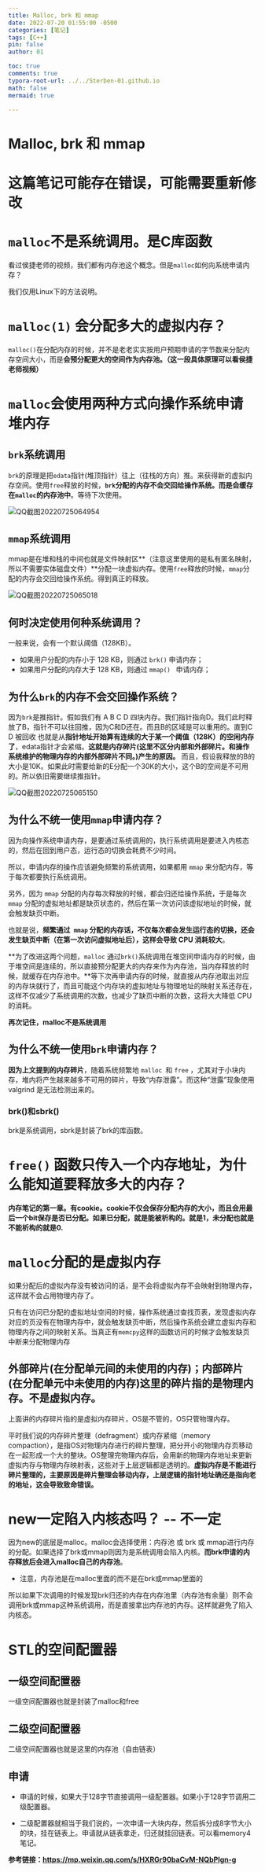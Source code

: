 ```yaml
---
title: Malloc, brk 和 mmap
date: 2022-07-20 01:55:00 -0500
categories: [笔记]
tags: [C++]
pin: false
author: 01

toc: true
comments: true
typora-root-url: ../../Sterben-01.github.io
math: false
mermaid: true
 
---
```


# Malloc, brk 和 mmap

# 这篇笔记可能存在错误，可能需要重新修改



# `malloc`不是系统调用。是C库函数

看过侯捷老师的视频，我们都有内存池这个概念。但是`malloc`如何向系统申请内存？

我们仅用Linux下的方法说明。

# `malloc(1)`  会分配多大的虚拟内存？

`malloc()`在分配内存的时候，并不是老老实实按用户预期申请的字节数来分配内存空间大小，而是**会预分配更大的空间作为内存池。（这一段具体原理可以看侯捷老师视频）**

# `malloc`会使用两种方式向操作系统申请堆内存

## `brk`系统调用

`brk`的原理是把`edata`指针(堆顶指针）往上（往栈的方向）推。来获得新的虚拟内存空间。使用`free`释放的时候，**`brk`分配的内存不会交回给操作系统。而是会缓存在`malloc`的内存池中**。等待下次使用。



![QQ截图20220725064954](/assets/blog_res/2022-07-25-brk%20mmap.assets/QQ%E6%88%AA%E5%9B%BE20220725064954.png)







## `mmap`系统调用

mmap是在堆和栈的中间也就是文件映射区**（注意这里使用的是私有匿名映射，所以不需要实体磁盘文件）**分配一块虚拟内存。使用`free`释放的时候，`mmap`分配的内存会交回给操作系统。得到真正的释放。

![QQ截图20220725065018](/assets/blog_res/2022-07-25-brk%20mmap.assets/QQ%E6%88%AA%E5%9B%BE20220725065018.png)





## 何时决定使用何种系统调用？

一般来说，会有一个默认阈值（128KB）。

- 如果用户分配的内存小于 128 KB，则通过 `brk()` 申请内存；
- 如果用户分配的内存大于 128 KB，则通过 `mmap() ` 申请内存；

## 为什么`brk`的内存不会交回操作系统？

因为`brk`是推指针。假如我们有 A B C D 四块内存。我们指针指向D。我们此时释放了B，指针不可以往回推，因为C和D还在。而且B的区域是可以重用的。直到C D 被回收 也就是从**指针地址开始算有连续的大于某一个阈值（128K）的空闲内存了**，edata指针才会紧缩。**这就是内存碎片(这里不区分内部和外部碎片。和操作系统维护的物理内存的内部外部碎片不同。)产生的原因。** 而且，假设我释放的B的大小是10K。如果此时需要给新的E分配一个30K的大小，这个B的空间是不可用的。所以依旧需要继续推指针。

![QQ截图20220725065150](/assets/blog_res/2022-07-25-brk%20mmap.assets/QQ%E6%88%AA%E5%9B%BE20220725065150.png)



## 为什么不统一使用`mmap`申请内存？

因为向操作系统申请内存，是要通过系统调用的，执行系统调用是要进入内核态的，然后在回到用户态，运行态的切换会耗费不少时间。

所以，申请内存的操作应该避免频繁的系统调用，如果都用 `mmap` 来分配内存，等于每次都要执行系统调用。

另外，因为 `mmap` 分配的内存每次释放的时候，都会归还给操作系统，于是每次  `mmap` 分配的虚拟地址都是缺页状态的，然后在第一次访问该虚拟地址的时候，就会触发缺页中断。

也就是说，**频繁通过` mmap` 分配的内存话，不仅每次都会发生运行态的切换，还会发生缺页中断（在第一次访问虚拟地址后），这样会导致 CPU 消耗较大**。

**为了改进这两个问题，`malloc` 通过` brk() `系统调用在堆空间申请内存的时候，由于堆空间是连续的，所以直接预分配更大的内存来作为内存池，当内存释放的时候，就缓存在内存池中。**等下次再申请内存的时候，就直接从内存池取出对应的内存块就行了，而且可能这个内存块的虚拟地址与物理地址的映射关系还存在，这样不仅减少了系统调用的次数，也减少了缺页中断的次数，这将大大降低 CPU 的消耗。

**再次记住，malloc不是系统调用**

## 为什么不统一使用`brk`申请内存？

**因为上文提到的内存碎片**，随着系统频繁地 `malloc `和 `free` ，尤其对于小块内存，堆内将产生越来越多不可用的碎片，导致“内存泄露”。而这种“泄露”现象使用 valgrind 是无法检测出来的。

### brk()和sbrk()

brk是系统调用，sbrk是封装了brk的库函数。



# `free()` 函数只传入一个内存地址，为什么能知道要释放多大的内存？

**内存笔记的第一章。有cookie。cookie不仅会保存分配内存的大小，而且会用最后一个bit保存是否已分配。如果已分配，就是能被析构的。就是1，未分配也就是不能析构的就是0.**

# `malloc`分配的是虚拟内存

如果分配后的虚拟内存没有被访问的话，是不会将虚拟内存不会映射到物理内存，这样就不会占用物理内存了。

只有在访问已分配的虚拟地址空间的时候，操作系统通过查找页表，发现虚拟内存对应的页没有在物理内存中，就会触发缺页中断，然后操作系统会建立虚拟内存和物理内存之间的映射关系。当真正有`memcpy`这样的函数访问的时候才会触发缺页中断来分配物理内存 

## 外部碎片(在分配单元间的未使用的内存)；内部碎片(在分配单元中未使用的内存)这里的碎片指的是物理内存。不是虚拟内存。

上面讲的内存碎片指的是虚拟内存碎片，OS是不管的，OS只管物理内存。

平时我们说的内存碎片整理（defragment）或内存紧缩（memory compaction），是指OS对物理内存进行的碎片整理，把分开小的物理内存页移动在一起形成一个大的整块。OS整理完物理内存后，会用新的物理内存地址来更新虚拟内存与物理内存映射表，这些对于上层逻辑都是透明的。**虚拟内存是不能进行碎片整理的，主要原因是碎片整理会移动内存，上层逻辑的指针地址确还是指向老的地址，这会导致致命错误。**

# new一定陷入内核态吗？ -- 不一定

因为new的底层是malloc。malloc会选择使用：内存池 或 brk 或 mmap进行内存的分配。如果选择了brk或mmap则因为是系统调用会陷入内核。**而brk申请的内存释放后会进入malloc自己的内存池**。

- 注意，内存池是在malloc里面的而不是在brk或mmap里面的

所以如果下次调用的时候发现brk归还的内存在内存池里（内存池有余量）则不会调用brk或mmap这种系统调用，而是直接拿出内存池的内存。这样就避免了陷入内核态。







# STL的空间配置器

## 一级空间配置器

一级空间配置器也就是封装了malloc和free

## 二级空间配置器

二级空间配置器也就是这里的内存池（自由链表）

## 申请

- 申请的时候，如果大于128字节直接调用一级配置器。如果小于128字节调用二级配置器。

- 二级配置器就相当于我们说的，一次申请一大块内存，然后拆分成8字节大小的块，挂在链表上。申请就从链表拿走，归还就挂回链表。可以看memory4笔记。












































**参考链接：https://mp.weixin.qq.com/s/HXRGr90baCvM-NQbPIgn-g**

